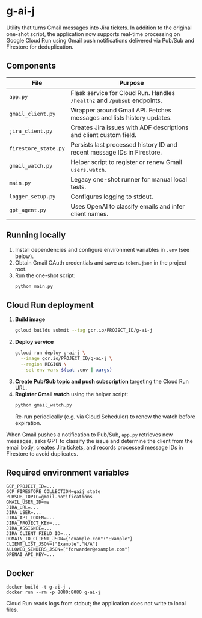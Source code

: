 # g-ai-j

Utility that turns Gmail messages into Jira tickets. In addition to the original one-shot script, the application now supports real-time processing on Google Cloud Run using Gmail push notifications delivered via Pub/Sub and Firestore for deduplication.

## Components

| File | Purpose |
| --- | --- |
| `app.py` | Flask service for Cloud Run. Handles `/healthz` and `/pubsub` endpoints. |
| `gmail_client.py` | Wrapper around Gmail API. Fetches messages and lists history updates. |
| `jira_client.py` | Creates Jira issues with ADF descriptions and client custom field. |
| `firestore_state.py` | Persists last processed history ID and recent message IDs in Firestore. |
| `gmail_watch.py` | Helper script to register or renew Gmail `users.watch`. |
| `main.py` | Legacy one-shot runner for manual local tests. |
| `logger_setup.py` | Configures logging to stdout. |
| `gpt_agent.py` | Uses OpenAI to classify emails and infer client names. |


## Running locally

1. Install dependencies and configure environment variables in `.env` (see below).
2. Obtain Gmail OAuth credentials and save as `token.json` in the project root.
3. Run the one-shot script:
   ```bash
   python main.py
   ```

## Cloud Run deployment

1. **Build image**
   ```bash
   gcloud builds submit --tag gcr.io/PROJECT_ID/g-ai-j
   ```
2. **Deploy service**
   ```bash
   gcloud run deploy g-ai-j \
     --image gcr.io/PROJECT_ID/g-ai-j \
     --region REGION \
     --set-env-vars $(cat .env | xargs)
   ```
3. **Create Pub/Sub topic and push subscription** targeting the Cloud Run URL.
4. **Register Gmail watch** using the helper script:
   ```bash
   python gmail_watch.py
   ```
   Re-run periodically (e.g. via Cloud Scheduler) to renew the watch before expiration.


When Gmail pushes a notification to Pub/Sub, `app.py` retrieves new messages, asks GPT to classify the issue and determine the client from the email body, creates Jira tickets, and records processed message IDs in Firestore to avoid duplicates.


## Required environment variables

```
GCP_PROJECT_ID=...
GCP_FIRESTORE_COLLECTION=gaij_state
PUBSUB_TOPIC=gmail-notifications
GMAIL_USER_ID=me
JIRA_URL=...
JIRA_USER=...
JIRA_API_TOKEN=...
JIRA_PROJECT_KEY=...
JIRA_ASSIGNEE=...
JIRA_CLIENT_FIELD_ID=...
DOMAIN_TO_CLIENT_JSON={"example.com":"Example"}
CLIENT_LIST_JSON=["Example","N/A"]
ALLOWED_SENDERS_JSON=["forwarder@example.com"]
OPENAI_API_KEY=...

```

## Docker

```
docker build -t g-ai-j .
docker run --rm -p 8080:8080 g-ai-j
```

Cloud Run reads logs from stdout; the application does not write to local files.
